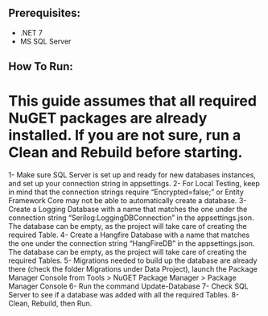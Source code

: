 ## Prerequisites:
-	.NET 7
-	MS SQL Server

## How To Run:

# This guide assumes that all required NuGET packages are already installed. If you are not sure, run a Clean and Rebuild before starting.

1-	Make sure SQL Server is set up and ready for new databases instances, and set up your connection string in appsettings.
2-	For Local Testing, keep in mind that the connection strings require “Encrypted=false;” or Entity Framework Core may not be able to automatically create a database.
3-	Create a Logging Database with a name that matches the one under the connection string “Serilog:LoggingDBConnection” in the appsettings.json. The database can be empty, as 
the project will take care of creating the required Table.
4-	Create a Hangfire Database with a name that matches the one under the connection string “HangFireDB” in the appsettings.json. The database can be empty, as 
the project will take care of creating the required Tables.
5-	Migrations needed to build up the database are already there (check the folder Migrations under Data Project), launch the Package Manager Console from Tools > NuGET Package Manager > Package Manager Console
6-	Run the command Update-Database
7-	Check SQL Server to see if a database was added with all the required Tables.
8-	Clean, Rebuild, then Run.
